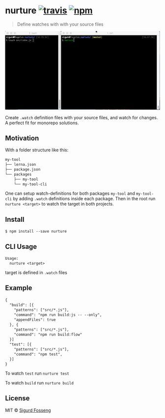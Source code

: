 # nurture [![travis][travis-image]][travis-url] [![npm][npm-image]][npm-url]
[travis-image]: https://img.shields.io/travis/laat/nurture.svg?style=flat
[travis-url]: https://travis-ci.org/laat/nurture
[npm-image]: https://img.shields.io/npm/v/nurture.svg?style=flat
[npm-url]: https://npmjs.org/package/nurture

> Define watches with with your source files

<img src="screenshot.gif">

Create `.watch` definition files with your source files, and watch for changes.
A perfect fit for monorepo solutions.

## Motivation

With a folder structure like this:

```
my-tool
├── lerna.json
├── package.json
└── packages
    ├── my-tool
    └── my-tool-cli
```

One can setup watch-definitions for both packages `my-tool` and `my-tool-cli`
by adding `.watch` definitions inside each package. Then in the root run
`nurture <target>` to watch the target in both projects.

## Install

```
$ npm install --save nurture
```

## CLI Usage

```
Usage:
  nurture <target>
```

target is defined in `.watch` files

## Example

```
{
  "build": [{
    "patterns": ["src/*.js"],
    "command": "npm run build:js -- --only",
    "appendFiles": true
  }, {
    "patterns": ["src/*.js"],
    "command": "npm run build:flow"
  }]
  "test": [{
    "patterns": ["src/*.js"],
    "command": "npm test",
  }]
}
```

To watch `test` run `nurture test`

To watch `build` run `nurture build`

## License

MIT © [Sigurd Fosseng](https://github.com/laat)
